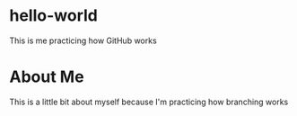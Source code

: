 # hello-world
This is me practicing how GitHub works

# About Me
This is a little bit about myself because I'm practicing how branching works
